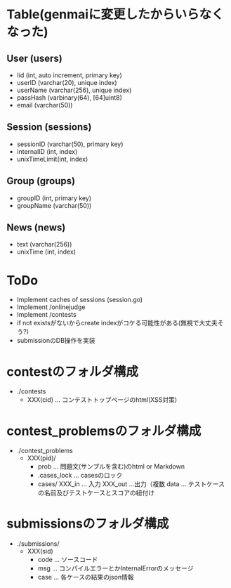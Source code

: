 # Table(genmaiに変更したからいらなくなった)

## User (users)
- Iid (int, auto increment, primary key)
- userID (varchar(20), unique index)
- userName (varchar(256), unique index)
- passHash (varbinary(64), \[64\]uint8)
- email (varchar(50))

## Session (sessions)
- sessionID (varchar(50), primary key)
- internalID (int, index)
- unixTimeLimit(int, index)

## Group (groups)
- groupID (int, primary key)
- groupName (varchar(50))

## News (news)
- text (varchar(256))
- unixTime (int, index)

# ToDo
- Implement caches of sessions (session.go)
- Implement /onlinejudge
- Implement /contests
- if not existsがないからcreate indexがコケる可能性がある(無視で大丈夫そう?)
- submissionのDB操作を実装

# contestのフォルダ構成
- ./contests
    - XXX(cid) ... コンテストトップページのhtml(XSS対策)

# contest_problemsのフォルダ構成
- ./contest_problems
    - XXX(pid)/
        - prob ... 問題文(サンプルを含む)のhtml or Markdown
        - .cases_lock ... casesのロック
        - cases/
            XXX_in ... 入力
            XXX_out ...出力（複数
            data ... テストケースの名前及びテストケースとスコアの紐付け

# submissionsのフォルダ構成
- ./submissions/
    - XXX(sid)
        - code ... ソースコード
        - msg ... コンパイルエラーとかInternalErrorのメッセージ
        - case ... 各ケースの結果のjson情報